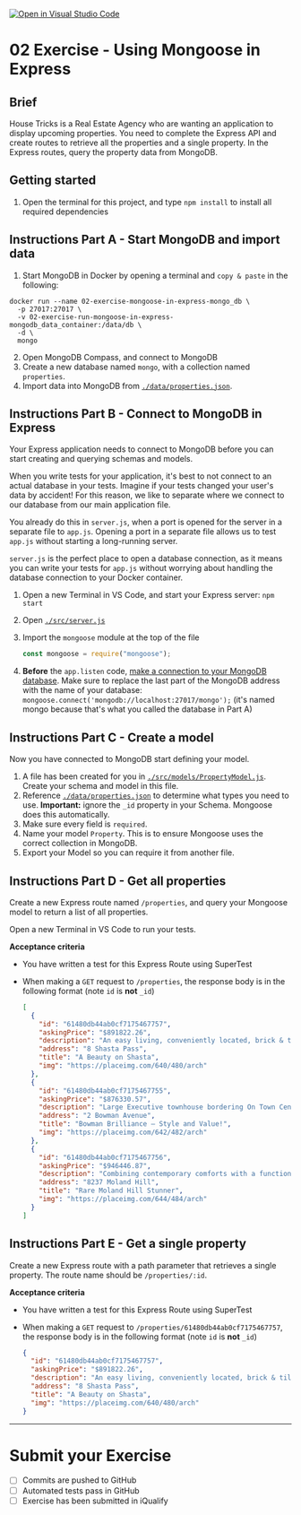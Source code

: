 [![Open in Visual Studio Code](https://classroom.github.com/assets/open-in-vscode-718a45dd9cf7e7f842a935f5ebbe5719a5e09af4491e668f4dbf3b35d5cca122.svg)](https://classroom.github.com/online_ide?assignment_repo_id=11116599&assignment_repo_type=AssignmentRepo)
# 02 Exercise - Using Mongoose in Express

## Brief

House Tricks is a Real Estate Agency who are wanting an application to display upcoming properties. You need to complete the Express API and create routes to retrieve all the properties and a single property. In the Express routes, query the property data from MongoDB.

## Getting started

1. Open the terminal for this project, and type `npm install` to install all required dependencies

## Instructions Part A - Start MongoDB and import data

1. Start MongoDB in Docker by opening a terminal and `copy & paste` in the following: 
```shell
docker run --name 02-exercise-mongoose-in-express-mongo_db \
  -p 27017:27017 \
  -v 02-exercise-run-mongoose-in-express-mongodb_data_container:/data/db \
  -d \
  mongo
```
2. Open MongoDB Compass, and connect to MongoDB
3. Create a new database named `mongo`, with a collection named `properties`.
4. Import data into MongoDB from [`./data/properties.json`](./data/properties.json).

## Instructions Part B - Connect to MongoDB in Express

Your Express application needs to connect to MongoDB before you can start creating and querying schemas and models. 

When you write tests for your application, it's best to not connect to an actual database in your tests. Imagine if your tests changed your user's data by accident! For this reason, we like to separate where we connect to our database from our main application file. 

You already do this in `server.js`, when a port is opened for the server in a separate file to `app.js`. Opening a port in a separate file allows us to test `app.js` without starting a long-running server.

`server.js` is the perfect place to open a database connection, as it means you can write your tests for `app.js` without worrying about handling the database connection to your Docker container.

1. Open a new Terminal in VS Code, and start your Express server: `npm start`
1. Open [`./src/server.js`](./src/server.js)
2. Import the `mongoose` module at the top of the file

   ```js
   const mongoose = require("mongoose");
   ```

3. **Before** the `app.listen` code, [make a connection to your MongoDB database](https://mongoosejs.com/docs/connections.html). Make sure to replace the last part of the MongoDB address with the name of your database: `mongoose.connect('mongodb://localhost:27017/mongo');` (it's named mongo because that's what you called the database in Part A)

## Instructions Part C - Create a model

Now you have connected to MongoDB start defining your model. 

1. A file has been created for you in [`./src/models/PropertyModel.js`](./src/models/PropertyModel.js). Create your schema and model in this file.
2. Reference [`./data/properties.json`](./data/properties.json) to determine what types you need to use. **Important:** ignore the `_id` property in your Schema. Mongoose does this automatically.
3. Make sure every field is `required`.
4. Name your model `Property`. This is to ensure Mongoose uses the correct collection in MongoDB.
5. Export your Model so you can require it from another file.

## Instructions Part D - Get all properties

Create a new Express route named `/properties`, and query your Mongoose model to return a list of all properties.

Open a new Terminal in VS Code to run your tests.

**Acceptance criteria**

- You have written a test for this Express Route using SuperTest
- When making a `GET` request to `/properties`, the response body is in the following format (note `id` is **not** `_id`)

  ```json
  [
    {
      "id": "61480db44ab0cf7175467757",
      "askingPrice": "$891822.26",
      "description": "An easy living, conveniently located, brick & tile home on a highly desirable street and surrounded by quality homes.",
      "address": "8 Shasta Pass",
      "title": "A Beauty on Shasta",
      "img": "https://placeimg.com/640/480/arch"
    },
    {
      "id": "61480db44ab0cf7175467755",
      "askingPrice": "$876330.57",
      "description": "Large Executive townhouse bordering On Town Centre",
      "address": "2 Bowman Avenue",
      "title": "Bowman Brilliance – Style and Value!",
      "img": "https://placeimg.com/642/482/arch"
    },
    {
      "id": "61480db44ab0cf7175467756",
      "askingPrice": "$946446.87",
      "description": "Combining contemporary comforts with a functional layout",
      "address": "8237 Moland Hill",
      "title": "Rare Moland Hill Stunner",
      "img": "https://placeimg.com/644/484/arch"
    }
  ]
   ```

## Instructions Part E - Get a single property

Create a new Express route with a path parameter that retrieves a single property. The route name should be `/properties/:id`.

**Acceptance criteria**

- You have written a test for this Express Route using SuperTest
- When making a `GET` request to `/properties/61480db44ab0cf7175467757`, the response body is in the following format (note `id` is **not** `_id`)

  ```json
  {
    "id": "61480db44ab0cf7175467757",
    "askingPrice": "$891822.26",
    "description": "An easy living, conveniently located, brick & tile home on a highly desirable street and surrounded by quality homes.",
    "address": "8 Shasta Pass",
    "title": "A Beauty on Shasta",
    "img": "https://placeimg.com/640/480/arch"
  }
   ```

--- 

# Submit your Exercise

- [ ] Commits are pushed to GitHub
- [ ] Automated tests pass in GitHub
- [ ] Exercise has been submitted in iQualify
